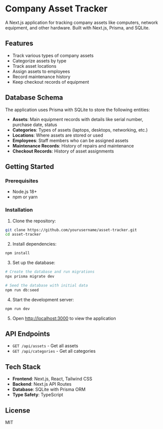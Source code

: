# Company Asset Tracker

A Next.js application for tracking company assets like computers, network equipment, and other hardware. Built with Next.js, Prisma, and SQLite.

## Features

- Track various types of company assets
- Categorize assets by type
- Track asset locations
- Assign assets to employees
- Record maintenance history
- Keep checkout records of equipment

## Database Schema

The application uses Prisma with SQLite to store the following entities:

- **Assets**: Main equipment records with details like serial number, purchase date, status
- **Categories**: Types of assets (laptops, desktops, networking, etc.)
- **Locations**: Where assets are stored or used
- **Employees**: Staff members who can be assigned assets
- **Maintenance Records**: History of repairs and maintenance
- **Checkout Records**: History of asset assignments

## Getting Started

### Prerequisites

- Node.js 18+ 
- npm or yarn

### Installation

1. Clone the repository:

```bash
git clone https://github.com/yourusername/asset-tracker.git
cd asset-tracker
```

2. Install dependencies:

```bash
npm install
```

3. Set up the database:

```bash
# Create the database and run migrations
npx prisma migrate dev

# Seed the database with initial data
npm run db:seed
```

4. Start the development server:

```bash
npm run dev
```

5. Open [http://localhost:3000](http://localhost:3000) to view the application

## API Endpoints

- `GET /api/assets` - Get all assets
- `GET /api/categories` - Get all categories

## Tech Stack

- **Frontend**: Next.js, React, Tailwind CSS
- **Backend**: Next.js API Routes
- **Database**: SQLite with Prisma ORM
- **Type Safety**: TypeScript

## License

MIT
